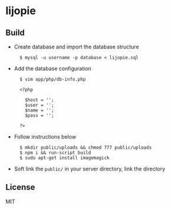 # lijopie

## Build

* Create database and import the database structure

        $ mysql -u username -p database < lijopie.sql

* Add the database configuration
        
        $ vim app/php/db-info.php

        <?php

          $host = '';
          $user = '';
          $name = '';
          $pass = '';

        ?>

* Follow instructions below

        $ mkdir public/uploads && chmod 777 public/uploads
        $ npm i && run-script build
        $ sudo apt-get install imagemagick

* Soft link the `public/` in your server directory, link the directory

## License

MIT
